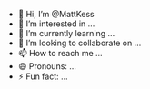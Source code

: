 - 👋 Hi, I’m @MattKess
- 👀 I’m interested in ...
- 🌱 I’m currently learning ...
- 💞️ I’m looking to collaborate on ...
- 📫 How to reach me ...
- 😄 Pronouns: ...
- ⚡ Fun fact: ...

<!---
MattKess/MattKess is a ✨ special ✨ repository because its `README.md` (this file) appears on your GitHub profile.
You can click the Preview link to take a look at your changes.
--->
